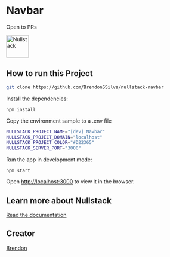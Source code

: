 # Navbar

Open to PRs

<img src='https://raw.githubusercontent.com/nullstack/nullstack/master/nullstack.png' height='60' alt='Nullstack' />

## How to run this Project

```sh 
git clone https://github.com/BrendonSSilva/nullstack-navbar
```

Install the dependencies:

`npm install`

Copy the environment sample to a .env file

```sh
NULLSTACK_PROJECT_NAME="[dev] Navbar"
NULLSTACK_PROJECT_DOMAIN="localhost"
NULLSTACK_PROJECT_COLOR="#D22365"
NULLSTACK_SERVER_PORT="3000"
```

Run the app in development mode:

`npm start`

Open [http://localhost:3000](http://localhost:3000) to view it in the browser.

## Learn more about Nullstack

[Read the documentation](https://nullstack.app/documentation)

## Creator

[Brendon](https://www.instagram.com/brendonsilva03/)